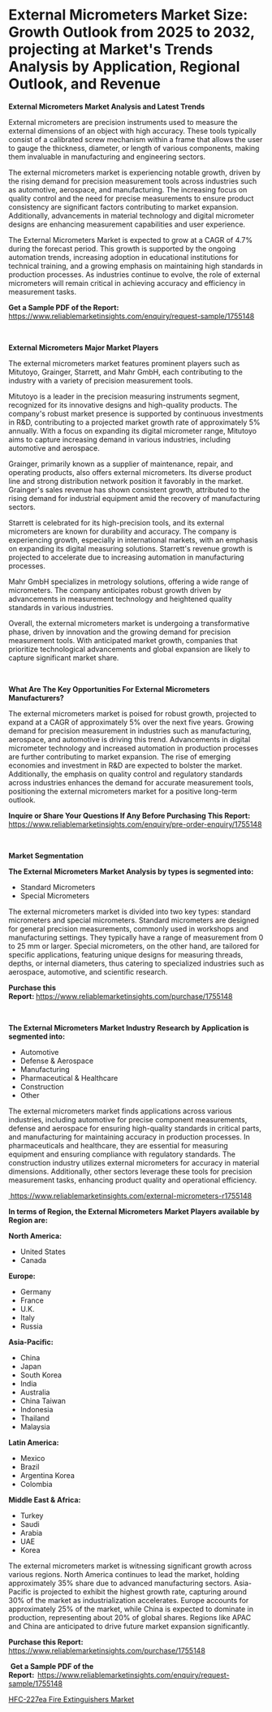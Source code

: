 <p><h1>External Micrometers Market Size: Growth Outlook from 2025 to 2032, projecting at Market's Trends Analysis by Application, Regional Outlook, and Revenue</h1></p><p><strong>External Micrometers Market Analysis and Latest Trends</strong></p>
<p><p>External micrometers are precision instruments used to measure the external dimensions of an object with high accuracy. These tools typically consist of a calibrated screw mechanism within a frame that allows the user to gauge the thickness, diameter, or length of various components, making them invaluable in manufacturing and engineering sectors.</p><p>The external micrometers market is experiencing notable growth, driven by the rising demand for precision measurement tools across industries such as automotive, aerospace, and manufacturing. The increasing focus on quality control and the need for precise measurements to ensure product consistency are significant factors contributing to market expansion. Additionally, advancements in material technology and digital micrometer designs are enhancing measurement capabilities and user experience.</p><p>The External Micrometers Market is expected to grow at a CAGR of 4.7% during the forecast period. This growth is supported by the ongoing automation trends, increasing adoption in educational institutions for technical training, and a growing emphasis on maintaining high standards in production processes. As industries continue to evolve, the role of external micrometers will remain critical in achieving accuracy and efficiency in measurement tasks.</p></p>
<p><strong>Get a Sample PDF of the Report:&nbsp;</strong> <a href="https://www.reliablemarketinsights.com/enquiry/request-sample/1755148?utm_campaign=2628&utm_medium=2&utm_source=Github&utm_content=ia&utm_term=28022025&utm_id=external-micrometers">https://www.reliablemarketinsights.com/enquiry/request-sample/1755148</a></p>
<p>&nbsp;</p>
<p><strong>External Micrometers Major Market Players</strong></p>
<p><p>The external micrometers market features prominent players such as Mitutoyo, Grainger, Starrett, and Mahr GmbH, each contributing to the industry with a variety of precision measurement tools.</p><p>Mitutoyo is a leader in the precision measuring instruments segment, recognized for its innovative designs and high-quality products. The company's robust market presence is supported by continuous investments in R&D, contributing to a projected market growth rate of approximately 5% annually. With a focus on expanding its digital micrometer range, Mitutoyo aims to capture increasing demand in various industries, including automotive and aerospace.</p><p>Grainger, primarily known as a supplier of maintenance, repair, and operating products, also offers external micrometers. Its diverse product line and strong distribution network position it favorably in the market. Grainger's sales revenue has shown consistent growth, attributed to the rising demand for industrial equipment amid the recovery of manufacturing sectors.</p><p>Starrett is celebrated for its high-precision tools, and its external micrometers are known for durability and accuracy. The company is experiencing growth, especially in international markets, with an emphasis on expanding its digital measuring solutions. Starrett's revenue growth is projected to accelerate due to increasing automation in manufacturing processes.</p><p>Mahr GmbH specializes in metrology solutions, offering a wide range of micrometers. The company anticipates robust growth driven by advancements in measurement technology and heightened quality standards in various industries. </p><p>Overall, the external micrometers market is undergoing a transformative phase, driven by innovation and the growing demand for precision measurement tools. With anticipated market growth, companies that prioritize technological advancements and global expansion are likely to capture significant market share.</p></p>
<p>&nbsp;</p>
<p><strong>What Are The Key Opportunities For External Micrometers Manufacturers?</strong></p>
<p><p>The external micrometers market is poised for robust growth, projected to expand at a CAGR of approximately 5% over the next five years. Growing demand for precision measurement in industries such as manufacturing, aerospace, and automotive is driving this trend. Advancements in digital micrometer technology and increased automation in production processes are further contributing to market expansion. The rise of emerging economies and investment in R&D are expected to bolster the market. Additionally, the emphasis on quality control and regulatory standards across industries enhances the demand for accurate measurement tools, positioning the external micrometers market for a positive long-term outlook.</p></p>
<p><strong>Inquire or Share Your Questions If Any Before Purchasing This Report:</strong> <a href="https://www.reliablemarketinsights.com/enquiry/pre-order-enquiry/1755148?utm_campaign=2628&utm_medium=2&utm_source=Github&utm_content=ia&utm_term=28022025&utm_id=external-micrometers">https://www.reliablemarketinsights.com/enquiry/pre-order-enquiry/1755148</a></p>
<p>&nbsp;</p>
<p><strong>Market Segmentation</strong></p>
<p><strong>The External Micrometers Market Analysis by types is segmented into:</strong></p>
<p><ul><li>Standard Micrometers</li><li>Special Micrometers</li></ul></p>
<p><p>The external micrometers market is divided into two key types: standard micrometers and special micrometers. Standard micrometers are designed for general precision measurements, commonly used in workshops and manufacturing settings. They typically have a range of measurement from 0 to 25 mm or larger. Special micrometers, on the other hand, are tailored for specific applications, featuring unique designs for measuring threads, depths, or internal diameters, thus catering to specialized industries such as aerospace, automotive, and scientific research.</p></p>
<p><strong>Purchase this Report:&nbsp;</strong><a href="https://www.reliablemarketinsights.com/purchase/1755148?utm_campaign=2628&utm_medium=2&utm_source=Github&utm_content=ia&utm_term=28022025&utm_id=external-micrometers">https://www.reliablemarketinsights.com/purchase/1755148</a></p>
<p>&nbsp;</p>
<p><strong>The External Micrometers Market Industry Research by Application is segmented into:</strong></p>
<p><ul><li>Automotive</li><li>Defense & Aerospace</li><li>Manufacturing</li><li>Pharmaceutical & Healthcare</li><li>Construction</li><li>Other</li></ul></p>
<p><p>The external micrometers market finds applications across various industries, including automotive for precise component measurements, defense and aerospace for ensuring high-quality standards in critical parts, and manufacturing for maintaining accuracy in production processes. In pharmaceuticals and healthcare, they are essential for measuring equipment and ensuring compliance with regulatory standards. The construction industry utilizes external micrometers for accuracy in material dimensions. Additionally, other sectors leverage these tools for precision measurement tasks, enhancing product quality and operational efficiency.</p></p>
<p><a href="https://www.reliablemarketinsights.com/external-micrometers-r1755148?utm_campaign=2628&utm_medium=2&utm_source=Github&utm_content=ia&utm_term=28022025&utm_id=external-micrometers">&nbsp;https://www.reliablemarketinsights.com/external-micrometers-r1755148</a></p>
<p><strong>In terms of Region, the External Micrometers Market Players available by Region are:</strong></p>
<p>
    <p> <strong> North America: </strong>
        <ul>
            <li>United States</li>
            <li>Canada</li>
        </ul>
        </p> 
    <p> <strong> Europe: </strong>
        <ul>
            <li>Germany</li>
            <li>France</li>
            <li>U.K.</li>
            <li>Italy</li>
            <li>Russia</li>
        </ul>
        </p> 
    <p> <strong> Asia-Pacific: </strong>
        <ul>
            <li>China</li>
            <li>Japan</li>
            <li>South Korea</li>
            <li>India</li>
            <li>Australia</li>
            <li>China Taiwan</li>
            <li>Indonesia</li>
            <li>Thailand</li>
            <li>Malaysia</li>
        </ul>
        </p> 
    <p> <strong> Latin America: </strong>
        <ul>
            <li>Mexico</li>
            <li>Brazil</li>
            <li>Argentina Korea</li>
            <li>Colombia</li>
        </ul>
        </p> 
    <p> <strong> Middle East & Africa: </strong>
        <ul>
            <li>Turkey</li>
            <li>Saudi</li>
            <li>Arabia</li>
            <li>UAE</li>
            <li>Korea</li>
        </ul>
    </p>
    </p>
<p><p>The external micrometers market is witnessing significant growth across various regions. North America continues to lead the market, holding approximately 35% share due to advanced manufacturing sectors. Asia-Pacific is projected to exhibit the highest growth rate, capturing around 30% of the market as industrialization accelerates. Europe accounts for approximately 25% of the market, while China is expected to dominate in production, representing about 20% of global shares. Regions like APAC and China are anticipated to drive future market expansion significantly.</p></p>
<p><strong>Purchase this Report: </strong><a href="https://www.reliablemarketinsights.com/purchase/1755148?utm_campaign=2628&utm_medium=2&utm_source=Github&utm_content=ia&utm_term=28022025&utm_id=external-micrometers">https://www.reliablemarketinsights.com/purchase/1755148</a></p>
<p>&nbsp;<strong>Get a Sample PDF of the Report:&nbsp;&nbsp;</strong><a href="https://www.reliablemarketinsights.com/enquiry/request-sample/1755148?utm_campaign=2628&utm_medium=2&utm_source=Github&utm_content=ia&utm_term=28022025&utm_id=external-micrometers">https://www.reliablemarketinsights.com/enquiry/request-sample/1755148</a></p>
<p><strong></strong></p>
<p><p><a href="https://github.com/morraazes/Market-Research-Report-List-1/blob/main/hfc-227ea-fire-extinguishers-market.md?utm_campaign=2628&utm_medium=2&utm_source=Github&utm_content=ia&utm_term=28022025&utm_id=external-micrometers">HFC-227ea Fire Extinguishers Market</a></p></p>